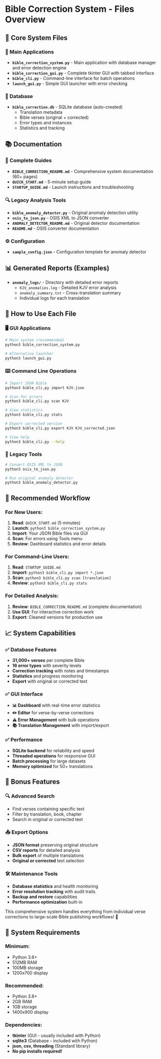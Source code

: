 # Bible Correction System - Files Overview

## 📁 **Core System Files**

### **🎯 Main Applications**
- **`bible_correction_system.py`** - Main application with database manager and error detection engine
- **`bible_correction_gui.py`** - Complete tkinter GUI with tabbed interface
- **`bible_cli.py`** - Command-line interface for batch operations
- **`launch_gui.py`** - Simple GUI launcher with error checking

### **💾 Database**
- **`bible_correction.db`** - SQLite database (auto-created)
  - Translation metadata
  - Bible verses (original + corrected)
  - Error types and instances
  - Statistics and tracking

## 📚 **Documentation**

### **📖 Complete Guides**
- **`BIBLE_CORRECTION_README.md`** - Comprehensive system documentation (60+ pages)
- **`QUICK_START.md`** - 5-minute setup guide 
- **`STARTUP_GUIDE.md`** - Launch instructions and troubleshooting

### **🔍 Legacy Analysis Tools**
- **`bible_anomaly_detector.py`** - Original anomaly detection utility
- **`osis_to_json.py`** - OSIS XML to JSON converter
- **`ANOMALY_DETECTOR_README.md`** - Original detector documentation
- **`README.md`** - OSIS converter documentation

### **⚙️ Configuration**
- **`sample_config.json`** - Configuration template for anomaly detector

## 📊 **Generated Reports** (Examples)
- **`anomaly_logs/`** - Directory with detailed error reports
  - `KJV_anomalies.log` - Detailed KJV error analysis
  - `anomaly_summary.txt` - Cross-translation summary
  - Individual logs for each translation

## 🚀 **How to Use Each File**

### **🖥️ GUI Applications**
```bash
# Main system (recommended)
python3 bible_correction_system.py

# Alternative launcher  
python3 launch_gui.py
```

### **⌨️ Command Line Operations**
```bash
# Import JSON Bible
python3 bible_cli.py import KJV.json

# Scan for errors
python3 bible_cli.py scan KJV

# View statistics
python3 bible_cli.py stats

# Export corrected version
python3 bible_cli.py export KJV KJV_corrected.json

# View help
python3 bible_cli.py --help
```

### **🔧 Legacy Tools**
```bash
# Convert OSIS XML to JSON
python3 osis_to_json.py

# Run original anomaly detector
python3 bible_anomaly_detector.py
```

## 🎯 **Recommended Workflow**

### **For New Users:**
1. **Read**: `QUICK_START.md` (5 minutes)
2. **Launch**: `python3 bible_correction_system.py`
3. **Import**: Your JSON Bible files via GUI
4. **Scan**: For errors using Tools menu
5. **Review**: Dashboard statistics and error details

### **For Command-Line Users:**
1. **Read**: `STARTUP_GUIDE.md` 
2. **Import**: `python3 bible_cli.py import *.json`
3. **Scan**: `python3 bible_cli.py scan [translation]`
4. **Review**: `python3 bible_cli.py stats`

### **For Detailed Analysis:**
1. **Review**: `BIBLE_CORRECTION_README.md` (complete documentation)
2. **Use GUI**: For interactive correction work
3. **Export**: Cleaned versions for production use

## 📈 **System Capabilities**

### **✅ Database Features**
- **31,000+ verses** per complete Bible
- **16 error types** with severity levels
- **Correction tracking** with notes and timestamps
- **Statistics** and progress monitoring
- **Export** with original or corrected text

### **✅ GUI Interface**
- **📊 Dashboard** with real-time error statistics
- **✏️ Editor** for verse-by-verse corrections
- **⚠️ Error Management** with bulk operations
- **📚 Translation Management** with import/export

### **✅ Performance**
- **SQLite backend** for reliability and speed
- **Threaded operations** for responsive GUI
- **Batch processing** for large datasets
- **Memory optimized** for 50+ translations

## 🎁 **Bonus Features**

### **🔍 Advanced Search**
- Find verses containing specific text
- Filter by translation, book, chapter
- Search in original or corrected text

### **📤 Export Options**
- **JSON format** preserving original structure
- **CSV reports** for detailed analysis
- **Bulk export** of multiple translations
- **Original or corrected** text selection

### **🛠️ Maintenance Tools**
- **Database statistics** and health monitoring
- **Error resolution tracking** with audit trails  
- **Backup and restore** capabilities
- **Performance optimization** built-in

This comprehensive system handles everything from individual verse corrections to large-scale Bible publishing workflows! 🚀

## 🔧 **System Requirements**

### **Minimum:**
- Python 3.6+
- 512MB RAM  
- 100MB storage
- 1200x700 display

### **Recommended:**
- Python 3.8+
- 2GB RAM
- 1GB storage  
- 1400x900 display

### **Dependencies:**
- **tkinter** (GUI - usually included with Python)
- **sqlite3** (Database - included with Python)
- **json, csv, threading** (Standard library)
- **No pip installs required!**